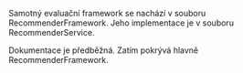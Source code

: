 Samotný evaluační framework se nachází v souboru RecommenderFramework.
Jeho implementace je v souboru RecommenderService.

Dokumentace je předběžná. Zatím pokrývá hlavně RecommenderFramework.
